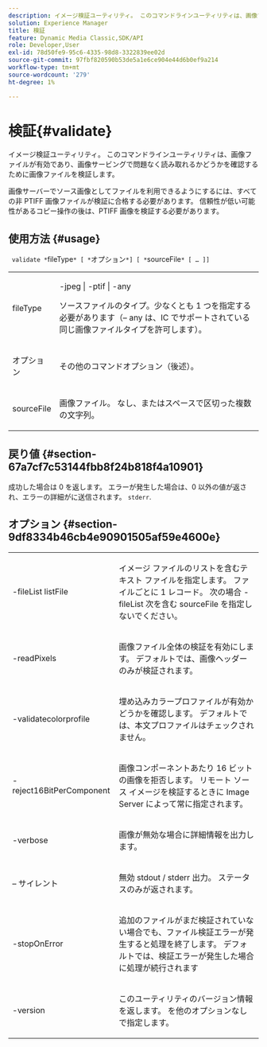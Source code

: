 ```yaml
---
description: イメージ検証ユーティリティ。 このコマンドラインユーティリティは、画像ファイルが有効であることを確認し、画像サービングで問題なく読み取れるようにします。
solution: Experience Manager
title: 検証
feature: Dynamic Media Classic,SDK/API
role: Developer,User
exl-id: 78d50fe9-95c6-4335-98d8-3322839ee02d
source-git-commit: 97fbf820590b53de5a1e6ce904e44d6b0ef9a214
workflow-type: tm+mt
source-wordcount: '279'
ht-degree: 1%

---
```


# 検証{#validate}

イメージ検証ユーティリティ。 このコマンドラインユーティリティは、画像ファイルが有効であり、画像サービングで問題なく読み取れるかどうかを確認するために画像ファイルを検証します。

画像サーバーでソース画像としてファイルを利用できるようにするには、すべての非 PTIFF 画像ファイルが検証に合格する必要があります。 信頼性が低い可能性があるコピー操作の後は、PTIFF 画像を検証する必要があります。

## 使用方法 {#usage}

` validate *`fileType`* [ *`オプション`*] [ *`sourceFile`* [ … ]]`

<table id="simpletable_D2C6B20E1007433AB4184A73046A44F0"> 
 <tr class="strow"> 
  <td class="stentry"> <p> <span class="codeph"> <span class="varname"> fileType </span> </span> </p> </td> 
  <td class="stentry"> <p> <span class="codeph"> -jpeg | -ptif | -any </span> </p> <p>ソースファイルのタイプ。少なくとも 1 つを指定する必要があります（– any は、IC でサポートされている同じ画像ファイルタイプを許可します）。 </p> </td> 
 </tr> 
 <tr class="strow"> 
  <td class="stentry"> <p> <span class="codeph"> <span class="varname"> オプション </span> </span> </p> </td> 
  <td class="stentry"> <p>その他のコマンドオプション（後述）。 </p> </td> 
 </tr> 
 <tr class="strow"> 
  <td class="stentry"> <p> <span class="codeph"> <span class="varname"> sourceFile </span> </span> </p> </td> 
  <td class="stentry"> <p> 画像ファイル。 なし、またはスペースで区切った複数の文字列。 </p> </td> 
 </tr> 
</table>

## 戻り値 {#section-67a7cf7c53144fbb8f24b818f4a10901}

成功した場合は 0 を返します。 エラーが発生した場合は、0 以外の値が返され、エラーの詳細がに送信されます。 `stderr`.

## オプション {#section-9df8334b46cb4e90901505af59e4600e}

<table id="simpletable_004B1A29BDFD40A9B89E4CBD23119B3F"> 
 <tr class="strow"> 
  <td class="stentry"> <p> <span class="codeph"> -fileList <span class="varname"> listFile </span> </span> </p> </td> 
  <td class="stentry"> <p>イメージ ファイルのリストを含むテキスト ファイルを指定します。 ファイルごとに 1 レコード。 次の場合 <span class="codeph"> -fileList </span> 次を含む <span class="varname"> sourceFile </span> を指定しないでください。 </p> </td> 
 </tr> 
 <tr class="strow"> 
  <td class="stentry"> <p> <span class="codeph"> -readPixels </span> </p> </td> 
  <td class="stentry"> <p>画像ファイル全体の検証を有効にします。 デフォルトでは、画像ヘッダーのみが検証されます。 </p> </td> 
 </tr> 
 <tr class="strow"> 
  <td class="stentry"> <p> <span class="codeph"> -validatecolorprofile </span> </p> </td> 
  <td class="stentry"> <p>埋め込みカラープロファイルが有効かどうかを確認します。 デフォルトでは、本文プロファイルはチェックされません。 </p> </td> 
 </tr> 
 <tr class="strow"> 
  <td class="stentry"> <p> <span class="codeph"> -reject16BitPerComponent </span> </p> </td> 
  <td class="stentry"> <p> 画像コンポーネントあたり 16 ビットの画像を拒否します。 リモート ソース イメージを検証するときに Image Server によって常に指定されます。 </p> </td> 
 </tr> 
 <tr class="strow"> 
  <td class="stentry"> <p> <span class="codeph"> -verbose </span> </p> </td> 
  <td class="stentry"> <p> 画像が無効な場合に詳細情報を出力します。 </p> </td> 
 </tr> 
 <tr class="strow"> 
  <td class="stentry"> <p> <span class="codeph">  – サイレント </span> </p> </td> 
  <td class="stentry"> <p>無効 <span class="codeph"> stdout </span>/ <span class="codeph"> stderr </span> 出力。 ステータスのみが返されます。 </p> </td> 
 </tr> 
 <tr class="strow"> 
  <td class="stentry"> <p> <span class="codeph"> -stopOnError </span> </p> </td> 
  <td class="stentry"> <p>追加のファイルがまだ検証されていない場合でも、ファイル検証エラーが発生すると処理を終了します。 デフォルトでは、検証エラーが発生した場合に処理が続行されます </p> </td> 
 </tr> 
 <tr class="strow"> 
  <td class="stentry"> <p> <span class="codeph"> -version </span> </p> </td> 
  <td class="stentry"> <p>このユーティリティのバージョン情報を返します。 を他のオプションなしで指定します。 </p> </td> 
 </tr> 
</table>
